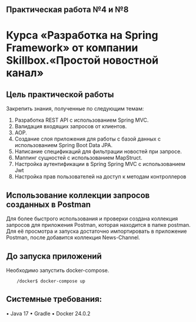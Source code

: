 ## Практическая работа №4 и №8
# Курса «Разработка на Spring Framework» от компании Skillbox.«Простой новостной канал»
## Цель практической работы
Закрепить знания, полученные по следующим темам:
<ol>
<li>Разработка REST API с использованием Spring MVC.</li>
<li>Валидация входящих запросов от клиентов.</li>
<li>AOP.</li>
<li>Создание слоя приложения для работы с базой данных с использованием Spring Boot Data JPA.</li>
<li>Написание спецификаций для фильтрации новостей при запросе.</li>
<li>Маппинг сущностей с использованием MapStruct.</li>
<li>Настройка аутентификации в Spring Spring MVC c использованием Jwt </li>
<li>Настройка прав пользователей на доступ к методам контроллеров</li>
</ol>
   
## Использование коллекции запросов созданных в Postman

Для более быстрого использования и проверки создана коллекция запросов для приложения Postman, которая находится 
в папке postman. Для её просмотра и запуска достаточно импортировать в приложение Postman, после добавится коллекция 
News-Channel.

## До запуска приложений

Необходимо запустить docker-compose.

```
    /docker$ docker-compose up
```

## Системные требования:
• Java 17
• Gradle
• Docker 24.0.2